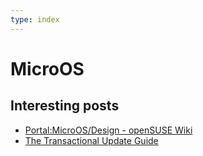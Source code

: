 ```yaml
---
type: index
---
```


# MicroOS

## Interesting posts

- [Portal:MicroOS/Design - openSUSE Wiki](https://en.opensuse.org/Portal:MicroOS/Design)
- [The Transactional Update Guide](https://kubic.opensuse.org/documentation/transactional-update-guide/transactional-update.html)
